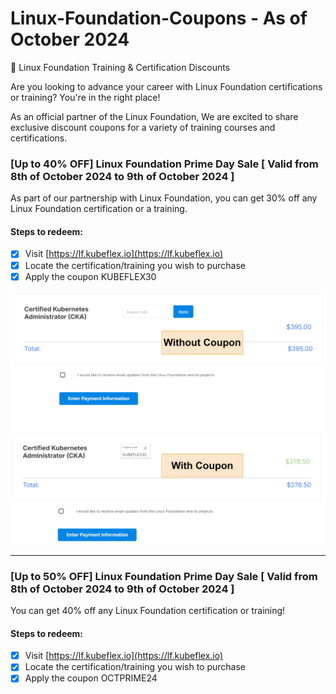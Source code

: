 # Linux-Foundation-Coupons - As of October 2024
🎉 Linux Foundation Training & Certification Discounts

Are you looking to advance your career with Linux Foundation certifications or training? You're in the right place!

As an official partner of the Linux Foundation, We are excited to share exclusive discount coupons for a variety of training courses and certifications.

### [Up to 40% OFF] Linux Foundation Prime Day Sale [ Valid from 8th of October 2024 to 9th of October 2024 ]

As part of our partnership with Linux Foundation, you can get 30% off any Linux Foundation certification or a training. 

#### Steps to redeem:
- [x] Visit [https://lf.kubeflex.io](https://lf.kubeflex.io)
- [x] Locate the certification/training you wish to purchase
- [x] Apply the coupon KUBEFLEX30

![Alt text](images/coupon.png?raw=true "KUBEFLEX30 Coupon")

---

### [Up to 50% OFF] Linux Foundation Prime Day Sale [ Valid from 8th of October 2024 to 9th of October 2024 ]

You can get 40% off any Linux Foundation certification or training!

#### Steps to redeem:
- [x] Visit [https://lf.kubeflex.io](https://lf.kubeflex.io)
- [x] Locate the certification/training you wish to purchase
- [x] Apply the coupon OCTPRIME24 
